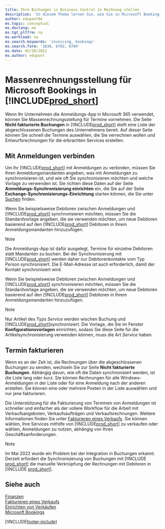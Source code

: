 ```yaml
---
title: Ihre Buchungen in Business Central in Rechnung stellen
description: 'In diesem Thema lernen Sie, wie Sie in Microsoft Bookings Business Central Massenfakturierung durchführen können.'
author: edupont04
ms.topic: conceptual
ms.devlang: na
ms.tgt_pltfrm: na
ms.workload: na
ms.search.keywords: 'invoicing, bookings'
ms.search.form: '1638, 6702, 6704'
ms.date: 05/20/2022
ms.author: edupont
---
```

# <a name="bulk-invoicing-for-microsoft-bookings-in-"></a>Massenrechnungsstellung für Microsoft Bookings in [!INCLUDE[prod_short](includes/prod_short.md)]

Wenn Ihr Unternehmen die Anmeldungs-App in Microsoft 365 verwendet, können Sie Massenrechnungsstellung für Termine vornehmen. Die Seite **Nicht fakturierte Buchungen** in [!INCLUDE[prod_short](includes/prod_short.md)] stellt eine Liste der abgeschlossenen Buchungen des Unternehmens bereit. Auf dieser Seite können Sie schnell die Termine auswählen, die Sie verrechnen wollen und Entwurfsrechnungen für die erbrachten Services erstellen.  

## <a name="connect-to-bookings"></a>Mit Anmeldungen verbinden

Um Ihr [!INCLUDE[prod_short](includes/prod_short.md)] mit Anmeldungen zu verbinden, müssen Sie Ihren Anmeldungsmandanten angeben, was mit Anmeldungen zu synchronisieren ist, und wie oft Sie synchronisieren möchten und welche Vorlage zu verwenden ist. Sie richten diese Daten auf der Seite **Anmeldungs-Synchronisierung einrichten** ein, die Sie auf der Seite **Exchange-Synchronisierungs-Einrichtung** starten können, die Sie unter [Suchen](ui-search.md) finden.  

Wenn Sie beispielsweise Debitoren zwischen Anmeldungen und [!INCLUDE[prod_short](includes/prod_short.md)] synchronisieren möchten, müssen Sie die Standardvorlage angeben, die sie verwenden möchten, um neue Debitoren basierend auf den [!INCLUDE[prod_short](includes/prod_short.md)] Debitoren in Ihrem Anmeldungsmandanten hinzuzufügen.  

> [!NOTE]
> Die Anmeldungs-App ist dafür ausgelegt, Termine für einzelne Debitoren statt Mandanten zu buchen. Bei der Synchronisierung mit [!INCLUDE[prod_short](includes/prod_short.md)] werden daher nur Debitorenkontakte vom Typ *Person* synchronisiert. Die E-Mail-Adresse ist auch erforderlich, damit der Kontakt synchronisiert wird.  

Wenn Sie beispielsweise Debitoren zwischen Anmeldungen und [!INCLUDE[prod_short](includes/prod_short.md)] synchronisieren möchten, müssen Sie die Standardvorlage angeben, die sie verwenden möchten, um neue Debitoren basierend auf den [!INCLUDE[prod_short](includes/prod_short.md)] Debitoren in Ihrem Anmeldungsmandanten hinzuzufügen.  

> [!NOTE]
> Nur Artikel des Typs *Service* werden wischen Buchung und [!INCLUDE[prod_short](includes/prod_short.md)]synchronisiert. Die Vorlage, die Sie im Fenster **Konfigurationsvorlagen** einrichten, sodass Sie diese Seite für die Artikelsynchronisierung verwenden können, muss die Art *Service* haben.

## <a name="invoice-appointments"></a>Termin fakturieren

Wenn es an der Zeit ist, die Rechnungen über die abgeschlossenen Buchungen zu senden, wechseln Sie zur Seite **Nicht fakturierte Buchungen**. Abhängig davon, wie oft die Daten synchronisiert werden, ist die Liste lang oder kurz. Sie können Rechnungen für alle Windows-Anmeldungen in der Liste oder für eine Anmeldung nach der anderen erstellen. Sie können eine oder mehrere Posten in der Liste auswählen und nur jene fakturieren.  

Die Unterstützung für die Fakturierung von Terminen von Anmeldungen ist schneller und einfacher als der vollere Workflow für die Arbeit mit Verkaufsangeboten, Verkaufsaufträgen und Verkaufsrechnungen. Weitere Informationen finden Sie unter [Fakturieren eines Verkaufs](sales-how-invoice-sales.md). Sie können wählen, Ihre Services mithilfe von [!INCLUDE[prod_short](includes/prod_short.md)] zu verkaufen oder wählen, Anmeldungen zu nutzen, abhängig von Ihren Geschäftsanforderungen.  

> [!NOTE]
> Im Mai 2022 wurde ein Problem bei der Integration in Buchungen erkannt. Derzeit erfordert die Synchronisierung von Buchungen mit [!INCLUDE [prod_short](includes/prod_short.md)] die manuelle Verknüpfung der Rechnungen mit Debitoren in [!INCLUDE [prod_short](includes/prod_short.md)].

## <a name="see-also"></a>Siehe auch

[Finanzen](finance.md)  
[Fakturieren eines Verkaufs](sales-how-invoice-sales.md)  
[Einrichten von Verkäufen](sales-setup-sales.md)  
[Microsoft Bookings](https://products.office.com/business/scheduling-and-booking-app)  


[!INCLUDE[footer-include](includes/footer-banner.md)]
